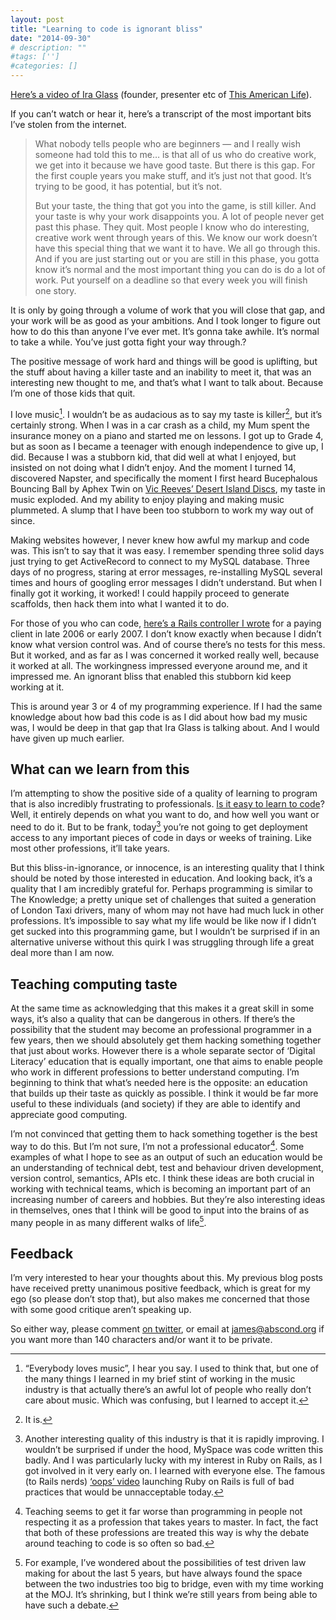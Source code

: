 ```yaml
---
layout: post
title: "Learning to code is ignorant bliss"
date: "2014-09-30"
# description: ""
#tags: ['']
#categories: []
---
```


[Here’s a video of Ira Glass](https://www.youtube.com/watch?v=3ResTHKVxf4) (founder, presenter etc of [This American Life](http://www.thisamericanlife.org/)).

If you can’t watch or hear it, here’s a transcript of the most important bits I’ve stolen from the internet.

> What nobody tells people who are beginners — and I really wish someone had told this to me… is that all of us who do creative work, we get into it because we have good taste. But there is this gap. For the first couple years you make stuff, and it’s just not that good. It’s trying to be good, it has potential, but it’s not.
> 
> But your taste, the thing that got you into the game, is still killer. And your taste is why your work disappoints you. A lot of people never get past this phase. They quit. Most people I know who do interesting, creative work went through years of this. We know our work doesn’t have this special thing that we want it to have. We all go through this. And if you are just starting out or you are still in this phase, you gotta know it’s normal and the most important thing you can do is do a lot of work. Put yourself on a deadline so that every week you will finish one story.

It is only by going through a volume of work that you will close that gap, and your work will be as good as your ambitions. And I took longer to figure out how to do this than anyone I’ve ever met. It’s gonna take awhile. It’s normal to take a while. You’ve just gotta fight your way through.?

The positive message of work hard and things will be good is uplifting, but the stuff about having a killer taste and an inability to meet it, that was an interesting new thought to me, and that’s what I want to talk about. Because I’m one of those kids that quit.

I love music[^1]. I wouldn’t be as audacious as to say my taste is killer[^2], but it’s certainly strong. When I was in a car crash as a child, my Mum spent the insurance money on a piano and started me on lessons. I got up to Grade 4, but as soon as I became a teenager with enough independence to give up, I did. Because I was a stubborn kid, that did well at what I enjoyed, but insisted on not doing what I didn’t enjoy. And the moment I turned 14, discovered Napster, and specifically the moment I first heard Bucephalous Bouncing Ball by Aphex Twin on [Vic Reeves’ Desert Island Discs](http://www.bbc.co.uk/radio4/features/desert-island-discs/castaway/a951bb26), my taste in music exploded. And my ability to enjoy playing and making music plummeted. A slump that I have been too stubborn to work my way out of since.

Making websites however, I never knew how awful my markup and code was. This isn’t to say that it was easy. I remember spending three solid days just trying to get ActiveRecord to connect to my MySQL database. Three days of no progress, staring at error messages, re-installing MySQL several times and hours of googling error messages I didn’t understand. But when I finally got it working, it worked! I could happily proceed to generate scaffolds, then hack them into what I wanted it to do.

For those of you who can code, [here’s a Rails controller I wrote](https://gist.github.com/james/47501cbd92da08c41f93) for a paying client in late 2006 or early 2007. I don’t know exactly when because I didn’t know what version control was. And of course there’s no tests for this mess. But it worked, and as far as I was concerned it worked really well, because it worked at all. The workingness impressed everyone around me, and it impressed me. An ignorant bliss that enabled this stubborn kid keep working at it.

This is around year 3 or 4 of my programming experience. If I had the same knowledge about how bad this code is as I did about how bad my music was, I would be deep in that gap that Ira Glass is talking about. And I would have given up much earlier.

## What can we learn from this

I’m attempting to show the positive side of a quality of learning to program that is also incredibly frustrating to professionals. [Is it easy to learn to code](https://www.youtube.com/watch?v=-7x7GYItzS4)? Well, it entirely depends on what you want to do, and how well you want or need to do it. But to be frank, today[^3] you’re not going to get deployment access to any important pieces of code in days or weeks of training. Like most other professions, it’ll take years.

But this bliss-in-ignorance, or innocence, is an interesting quality that I think should be noted by those interested in education. And looking back, it’s a quality that I am incredibly grateful for. Perhaps programming is similar to The Knowledge; a pretty unique set of challenges that suited a generation of London Taxi drivers, many of whom may not have had much luck in other professions. It’s impossible to say what my life would be like now if I didn’t get sucked into this programming game, but I wouldn’t be surprised if in an alternative universe without this quirk I was struggling through life a great deal more than I am now.

## Teaching computing taste

At the same time as acknowledging that this makes it a great skill in some ways, it’s also a quality that can be dangerous in others. If there’s the possibility that the student may become an professional programmer in a few years, then we should absolutely get them hacking something together that just about works. However there is a whole separate sector of ‘Digital Literacy’ education that is equally important, one that aims to enable people who work in different professions to better understand computing. I’m beginning to think that what’s needed here is the opposite: an education that builds up their taste as quickly as possible. I think it would be far more useful to these individuals (and society) if they are able to identify and appreciate good computing.

I’m not convinced that getting them to hack something together is the best way to do this. But I’m not sure, I’m not a professional educator[^4]. Some examples of what I hope to see as an output of such an education would be an understanding of technical debt, test and behaviour driven development, version control, semantics, APIs etc. I think these ideas are both crucial in working with technical teams, which is becoming an important part of an increasing number of careers and hobbies. But they’re also interesting ideas in themselves, ones that I think will be good to input into the brains of as many people in as many different walks of life[^5].

## Feedback

I’m very interested to hear your thoughts about this. My previous blog posts have received pretty unanimous positive feedback, which is great for my ego (so please don’t stop that), but also makes me concerned that those with some good critique aren’t speaking up.

So either way, please comment [on twitter](https://twitter.com/abscond), or email at james@abscond.org if you want more than 140 characters and/or want it to be private.

[^1]: “Everybody loves music”, I hear you say. I used to think that, but one of the many things I learned in my brief stint of working in the music industry is that actually there’s an awful lot of people who really don’t care about music. Which was confusing, but I learned to accept it.
[^2]: It is.
[^3]: Another interesting quality of this industry is that it is rapidly improving. I wouldn’t be surprised if under the hood, MySpace was code written this badly. And I was particularly lucky with my interest in Ruby on Rails, as I got involved in it very early on. I learned with everyone else. The famous (to Rails nerds) [‘oops’ video](https://www.youtube.com/watch?v=Gzj723LkRJY) launching Ruby on Rails is full of bad practices that would be unnacceptable today.
[^4]: Teaching seems to get it far worse than programming in people not respecting it as a profession that takes years to master. In fact, the fact that both of these professions are treated this way is why the debate around teaching to code is so often so bad.
[^5]: For example, I’ve wondered about the possibilities of test driven law making for about the last 5 years, but have always found the space between the two industries too big to bridge, even with my time working at the MOJ. It’s shrinking, but I think we’re still years from being able to have such a debate.
